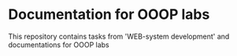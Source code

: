 # Documentation for OOOP labs
This repository contains tasks from 'WEB-system development' and documentations for OOOP labs 
